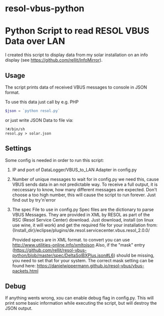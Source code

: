 resol-vbus-python
=================

Python Script to read RESOL VBUS Data over LAN
==============================================

I created this script to display data from my solar installation on an info display (see https://github.com/rellit/InfoMirror).

Usage
-----

The script prints data of received VBUS messages to console in JSON format.

To use this data just call by e.g. PHP

```PHP
$json = `python resol.py`
```

or just write JSON Data to file via:

```shell
!#/bin/sh
resol.py > solar.json
```

Settings
--------

Some config is needed in order to run this script:

1. IP and port of DataLogger/VBUS_to_LAN Adapter in config.py
2. Number of unique messages to wait for in config.py
    we need this, cause VBUS sends data in an not predictable way. To receive a full output, it is neccessary to know, how many different messages are expected. Don't choose a too high number, this will cause the script to run forever. Just find out by try'n'error

3. The spec File to use in config.py
    Spec files are the dictionary to parse VBUS Messages. They are provided in XML by RESOL as part of the RSC (Resol Service Center) download. Just download, install (on linux use wine, it will work) and get the required file for your installation from: {Install_dir}/eclipse/plugins/de.resol.servicecenter.vbus.resol_2.0.0/

    Provided specs are in XML format. to convert you can use http://www.utilities-online.info/xmltojson
    Also, if the "mask" entry (https://github.com/rellit/resol-vbus-python/blob/master/spec/DeltaSolBXPlus.json#L6) should be missing, you need to set that for your system.
    The correct mask setting can be found here: https://danielwippermann.github.io/resol-vbus/vbus-packets.html


Debug
-----

If anything wents wrong, xou can enable debug flag in config.py. This will print some basic information while executing the script, but will destroy the JSON output.
